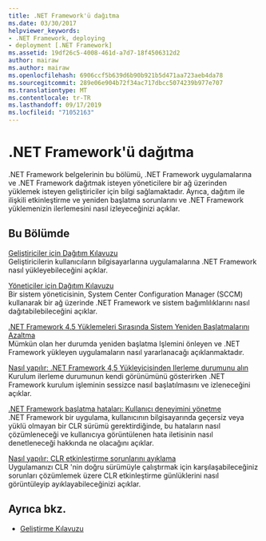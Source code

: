 ```yaml
---
title: .NET Framework'ü dağıtma
ms.date: 03/30/2017
helpviewer_keywords:
- .NET Framework, deploying
- deployment [.NET Framework]
ms.assetid: 19df26c5-4008-461d-a7d7-18f4506312d2
author: mairaw
ms.author: mairaw
ms.openlocfilehash: 6906ccf5b639d6b90b921b5d471aa723aeb4da78
ms.sourcegitcommit: 289e06e904b72f34ac717dbcc5074239b977e707
ms.translationtype: MT
ms.contentlocale: tr-TR
ms.lasthandoff: 09/17/2019
ms.locfileid: "71052163"
---
```

# <a name="deploying-the-net-framework"></a>.NET Framework'ü dağıtma
.NET Framework belgelerinin bu bölümü, .NET Framework uygulamalarına ve .NET Framework dağıtmak isteyen yöneticilere bir ağ üzerinden yüklemek isteyen geliştiriciler için bilgi sağlamaktadır. Ayrıca, dağıtım ile ilişkili etkinleştirme ve yeniden başlatma sorunlarını ve .NET Framework yüklemenizin ilerlemesini nasıl izleyeceğinizi açıklar.  
  
## <a name="in-this-section"></a>Bu Bölümde  
 [Geliştiriciler için Dağıtım Kılavuzu](deployment-guide-for-developers.md)  
 Geliştiricilerin kullanıcıların bilgisayarlarına uygulamalarına .NET Framework nasıl yükleyebileceğini açıklar.  
  
 [Yöneticiler için Dağıtım Kılavuzu](guide-for-administrators.md)  
 Bir sistem yöneticisinin, System Center Configuration Manager (SCCM) kullanarak bir ağ üzerinde .NET Framework ve sistem bağımlılıklarını nasıl dağıtabilebileceğini açıklar.  
  
 [.NET Framework 4.5 Yüklemeleri Sırasında Sistem Yeniden Başlatmalarını Azaltma](reducing-system-restarts.md)  
 Mümkün olan her durumda yeniden başlatma Işlemini önleyen ve .NET Framework yükleyen uygulamaların nasıl yararlanacağı açıklanmaktadır.  
  
 [Nasıl yapılır: .NET Framework 4,5 Yükleyicisinden Ilerleme durumunu alın](how-to-get-progress-from-the-dotnet-installer.md)  
 Kurulum ilerleme durumunun kendi görünümünü gösterirken .NET Framework kurulum işleminin sessizce nasıl başlatılmasını ve izleneceğini açıklar.  
  
 [.NET Framework başlatma hataları: Kullanıcı deneyimini yönetme](initialization-errors-managing-the-user-experience.md)  
 .NET Framework bir uygulama, kullanıcının bilgisayarında geçersiz veya yüklü olmayan bir CLR sürümü gerektirdiğinde, bu hataların nasıl çözümleneceği ve kullanıcıya görüntülenen hata iletisinin nasıl denetleneceği hakkında ne olacağını açıklar.  
  
 [Nasıl yapılır: CLR etkinleştirme sorunlarını ayıklama](how-to-debug-clr-activation-issues.md)  
 Uygulamanızı CLR 'nin doğru sürümüyle çalıştırmak için karşılaşabileceğiniz sorunları çözümlemek üzere CLR etkinleştirme günlüklerini nasıl görüntüleyip ayıklayabileceğinizi açıklar.  
  
## <a name="see-also"></a>Ayrıca bkz.

- [Geliştirme Kılavuzu](../development-guide.md)
